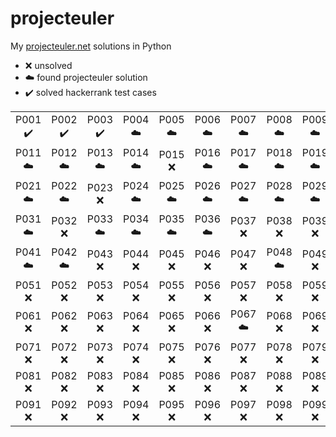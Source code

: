 # projecteuler

My [projecteuler.net](https://projecteuler.net) solutions in Python

- :x: unsolved
- :cloud: found projecteuler solution
- :heavy_check_mark: solved hackerrank test cases

|  |  |  |  |  |  |  |  |  |  |
| :---: | :---: | :---: | :---: | :---: | :---: | :---: | :---: | :---: | :---: |
| P001<br>:heavy_check_mark: | P002<br>:heavy_check_mark: | P003<br>:heavy_check_mark: | P004<br>:cloud: | P005<br>:cloud: | P006<br>:cloud: | P007<br>:cloud: | P008<br>:cloud: | P009<br>:cloud: | P010<br>:cloud: | 
| P011<br>:cloud: | P012<br>:cloud: | P013<br>:cloud: | P014<br>:cloud: | P015<br>:x: | P016<br>:cloud: | P017<br>:cloud: | P018<br>:cloud: | P019<br>:cloud: | P020<br>:cloud: | 
| P021<br>:cloud: | P022<br>:cloud: | P023<br>:x: | P024<br>:cloud: | P025<br>:cloud: | P026<br>:cloud: | P027<br>:cloud: | P028<br>:cloud: | P029<br>:cloud: | P030<br>:cloud: | 
| P031<br>:cloud: | P032<br>:x: | P033<br>:cloud: | P034<br>:cloud: | P035<br>:cloud: | P036<br>:cloud: | P037<br>:x: | P038<br>:x: | P039<br>:x: | P040<br>:cloud: | 
| P041<br>:cloud: | P042<br>:cloud: | P043<br>:x: | P044<br>:x: | P045<br>:x: | P046<br>:x: | P047<br>:x: | P048<br>:cloud: | P049<br>:x: | P050<br>:x: |
| P051<br>:x: | P052<br>:x: | P053<br>:x: | P054<br>:x: | P055<br>:x: | P056<br>:x: | P057<br>:x: | P058<br>:x: | P059<br>:x: | P060<br>:x: |
| P061<br>:x: | P062<br>:x: | P063<br>:x: | P064<br>:x: | P065<br>:x: | P066<br>:x: | P067<br>:cloud: | P068<br>:x: | P069<br>:x: | P070<br>:x: |
| P071<br>:x: | P072<br>:x: | P073<br>:x: | P074<br>:x: | P075<br>:x: | P076<br>:x: | P077<br>:x: | P078<br>:x: | P079<br>:x: | P080<br>:x: |
| P081<br>:x: | P082<br>:x: | P083<br>:x: | P084<br>:x: | P085<br>:x: | P086<br>:x: | P087<br>:x: | P088<br>:x: | P089<br>:x: | P090<br>:x: |
| P091<br>:x: | P092<br>:x: | P093<br>:x: | P094<br>:x: | P095<br>:x: | P096<br>:x: | P097<br>:x: | P098<br>:x: | P099<br>:x: | P100<br>:x: |